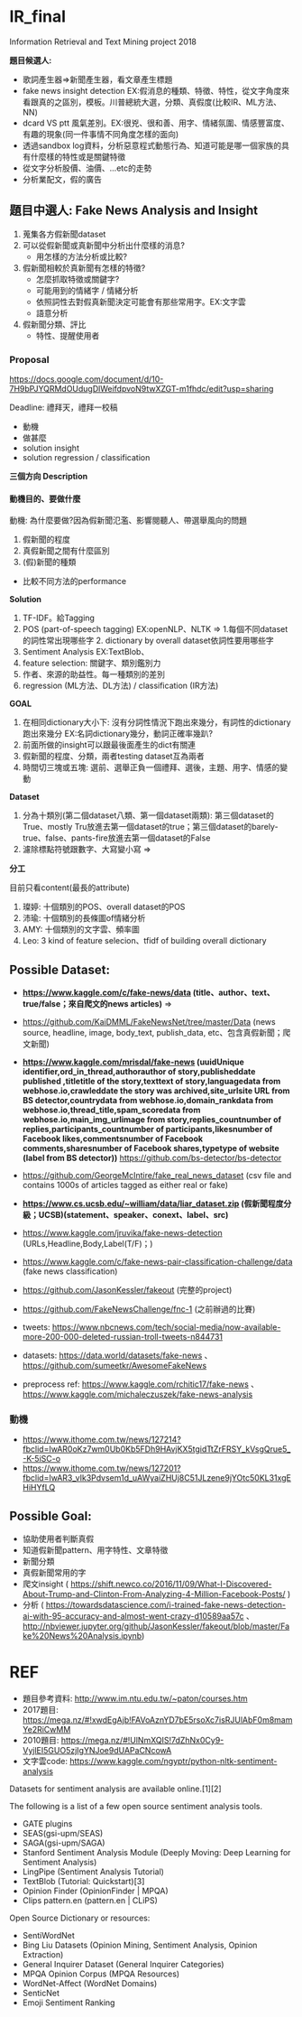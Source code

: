 # IR_final
Information Retrieval and Text Mining project 2018

**題目候選人:**
* 歌詞產生器=>新聞產生器，看文章產生標題
* fake news insight detection EX:假消息的種類、特徵、特性，從文字角度來看跟真的之區別，模板。川普總統大選，分類、真假度(比較IR、ML方法、NN)
* dcard VS ptt 風氣差別。EX:很兇、很和善、用字、情緒氛圍、情感豐富度、有趣的現象(同一件事情不同角度怎樣的面向)
* 透過sandbox log資料，分析惡意程式動態行為、知道可能是哪一個家族的具有什麼樣的特性或是關鍵特徵
* 從文字分析股價、油價、...etc的走勢
* 分析業配文，假的廣告

## 題目中選人: Fake News Analysis and Insight
1. 蒐集各方假新聞dataset
2. 可以從假新聞或真新聞中分析出什麼樣的消息?
   * 用怎樣的方法分析或比較?
3. 假新聞相較於真新聞有怎樣的特徵?
   * 怎麼抓取特徵或關鍵字?
   * 可能用到的情緒字 / 情緒分析
   * 依照詞性去對假真新聞決定可能會有那些常用字。EX:文字雲
   * 語意分析 
4. 假新聞分類、評比
   * 特性、提醒使用者
   
 ### Proposal
 https://docs.google.com/document/d/10-7H9bPJYQRMdOUdugDlWeifdpvoN9twXZGT-m1fhdc/edit?usp=sharing
 
 Deadline: 禮拜天，禮拜一校稿
 
 * 動機
 * 做甚麼
 * solution insight
 * solution regression / classification
 
 **三個方向 Description**

#### 動機目的、要做什麼

動機: 為什麼要做?因為假新聞氾濫、影響閱聽人、帶選舉風向的問題

1. 假新聞的程度
2. 真假新聞之間有什麼區別
3. (假)新聞的種類

- 比較不同方法的performance

**Solution**

1. TF-IDF。給Tagging
2. POS (part-of-speech tagging) EX:openNLP、NLTK => 1.每個不同dataset的詞性常出現哪些字 2. dictionary by overall dataset依詞性要用哪些字
3. Sentiment Analysis EX:TextBlob、
4. feature selection: 關鍵字、類別鑑別力
5. 作者、來源的助益性。每一種類別的差別
6. regression (ML方法、DL方法) / classification (IR方法)

**GOAL**
1. 在相同dictionary大小下: 沒有分詞性情況下跑出來幾分，有詞性的dictionary跑出來幾分 EX:名詞dictionary幾分，動詞正確率幾趴?
2. 前面所做的insight可以跟最後面產生的dict有關連
3. 假新聞的程度、分類，兩者testing dataset互為兩者
4. 時間切三塊或五塊: 選前、選舉正負一個禮拜、選後，主題、用字、情感的變動

**Dataset**
1. 分為十類別(第二個dataset八類、第一個dataset兩類): 第三個dataset的True、mostly Tru放進去第一個dataset的true；第三個dataset的barely-true、false、pants-fire放進去第一個dataset的False
2. 濾除標點符號跟數字、大寫變小寫 =>

**分工**

目前只看content(最長的attribute)

1. 璨婷: 十個類別的POS、overall dataset的POS
2. 沛瑜: 十個類別的長條圖of情緒分析
3. AMY: 十個類別的文字雲、頻率圖
4. Leo: 3 kind of feature selecion、tfidf of building overall dictionary




## Possible Dataset:
* **https://www.kaggle.com/c/fake-news/data (title、author、text、true/false；來自爬文的news articles)** => 
* https://github.com/KaiDMML/FakeNewsNet/tree/master/Data (news source, headline, image, body_text, publish_data, etc、包含真假新聞；爬文新聞)
* **https://www.kaggle.com/mrisdal/fake-news (uuidUnique identifier,ord_in_thread,authorauthor of story,publisheddate published ,titletitle of the story,texttext of story,languagedata from webhose.io,crawleddate the story was archived,site_urlsite URL from BS detector,countrydata from webhose.io,domain_rankdata from webhose.io,thread_title,spam_scoredata from webhose.io,main_img_urlimage from story,replies_countnumber of replies,participants_countnumber of participants,likesnumber of Facebook likes,commentsnumber of Facebook comments,sharesnumber of Facebook shares,typetype of website (label from BS detector))**  https://github.com/bs-detector/bs-detector
* https://github.com/GeorgeMcIntire/fake_real_news_dataset (csv file and contains 1000s of articles tagged as either real or fake)
* **https://www.cs.ucsb.edu/~william/data/liar_dataset.zip (假新聞程度分級；UCSB)(statement、speaker、conext、label、src)**
* https://www.kaggle.com/jruvika/fake-news-detection (URLs,Headline,Body,Label(T/F)；)
* https://www.kaggle.com/c/fake-news-pair-classification-challenge/data (fake news classification)
* https://github.com/JasonKessler/fakeout (完整的project)
* https://github.com/FakeNewsChallenge/fnc-1 (之前辦過的比賽)

* tweets: https://www.nbcnews.com/tech/social-media/now-available-more-200-000-deleted-russian-troll-tweets-n844731
* datasets: https://data.world/datasets/fake-news 、 https://github.com/sumeetkr/AwesomeFakeNews
* preprocess ref: https://www.kaggle.com/rchitic17/fake-news 、 https://www.kaggle.com/michaleczuszek/fake-news-analysis

### 動機
* https://www.ithome.com.tw/news/127214?fbclid=IwAR0oKz7wm0Ub0Kb5FDh9HAvjKX5tgidTtZrFRSY_kVsgQrue5_-K-5iSC-o
* https://www.ithome.com.tw/news/127201?fbclid=IwAR3_vIk3Pdvsem1d_uAWyaiZHUj8C51JLzene9jYOtc50KL31xgEHiHYfLQ

## Possible Goal:
* 協助使用者判斷真假
* 知道假新聞pattern、用字特性、文章特徵
* 新聞分類
* 真假新聞常用的字
* 爬文insight ( https://shift.newco.co/2016/11/09/What-I-Discovered-About-Trump-and-Clinton-From-Analyzing-4-Million-Facebook-Posts/ )
* 分析 ( https://towardsdatascience.com/i-trained-fake-news-detection-ai-with-95-accuracy-and-almost-went-crazy-d10589aa57c 、 http://nbviewer.jupyter.org/github/JasonKessler/fakeout/blob/master/Fake%20News%20Analysis.ipynb)

# REF
* 題目參考資料: http://www.im.ntu.edu.tw/~paton/courses.htm
* 2017題目: https://mega.nz/#!xwdEgAjb!FAVoAznYD7bE5rsoXc7isRJUlAbF0m8mamYe2RiCwMM
* 2010題目: https://mega.nz/#!UlNmXQIS!7dZhNx0Cy9-VyjlEI5GUO5zjIgYNJoe9dUAPaCNcowA
* 文字雲code: https://www.kaggle.com/ngyptr/python-nltk-sentiment-analysis

Datasets for sentiment analysis are available online.[1][2]

The following is a list of a few open source sentiment analysis tools.

* GATE plugins
* SEAS(gsi-upm/SEAS)
* SAGA(gsi-upm/SAGA)
* Stanford Sentiment Analysis Module (Deeply Moving: Deep Learning for Sentiment Analysis)
* LingPipe (Sentiment Analysis Tutorial)
* TextBlob (Tutorial: Quickstart)[3]
* Opinion Finder (OpinionFinder | MPQA)
* Clips pattern.en (pattern.en | CLiPS)


Open Source Dictionary or resources:

* SentiWordNet
* Bing Liu Datasets (Opinion Mining, Sentiment Analysis, Opinion Extraction)
* General Inquirer Dataset (General Inquirer Categories)
* MPQA Opinion Corpus (MPQA Resources)
* WordNet-Affect (WordNet Domains)
* SenticNet
* Emoji Sentiment Ranking
